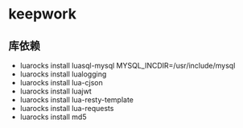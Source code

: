 # keepwork

## 库依赖
* luarocks install luasql-mysql MYSQL_INCDIR=/usr/include/mysql 
* luarocks install lualogging
* luarocks install lua-cjson
* luarocks install luajwt
* luarocks install lua-resty-template
* luarocks install lua-requests
* luarocks install md5
